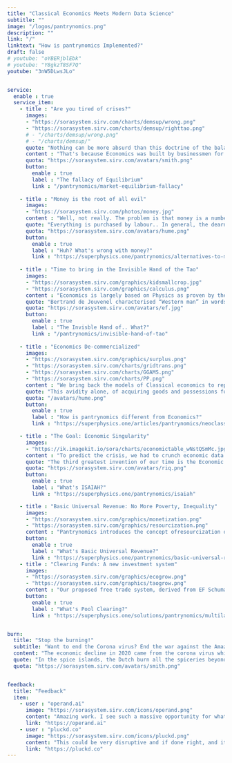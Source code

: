 ```yaml
---
title: "Classical Economics Meets Modern Data Science"
subtitle: ""
image: "/logos/pantrynomics.png"
description: ""
link: "/"
linktext: "How is pantrynomics Implemented?"
draft: false
# youtube: "oYBERjblEbk"
# youtube: "Y8gkzT8SF7Q"
youtube: "3nW5DLwsJLo"


service:
  enable : true
  service_item:
    - title : "Are you tired of crises?"
      images:
      - "https://sorasystem.sirv.com/charts/demsup/wrong.png"
      - "https://sorasystem.sirv.com/charts/demsup/righttao.png"      
      # - "/charts/demsup/wrong.png"
      # - "/charts/demsup/"
      quote: "Nothing can be more absurd than this doctrine of the balance of trade. It supposes that when two places trade, neither of them loses or gains if the balance be even. But if it leans to one side, that one of them loses and the other gains, in proportion to itsdeclension from the exact equilibrium. Both suppositions are false. A trade which is naturally carried on is always advantageous,though not always equally so to both ...It is always the people’s interest to buy whatever they want the cheapest. This.. could never have been questioned had not the sophistry of merchants and manufacturers <b>confounded the common sense of mankind</b>. <br> <cite>- Adam Smith, The Wealth of Nations Book 4</cite>"
      content : "That's because Economics was built by businessmen for businessmen. Firms can raise prices at will, but you can't ask for a raise each time prices rise. In the 17th century, they advocated a system called Mercantilism to enrich themselves. Mercantilism then mutated into neo-classical Economics via the Marginal Revolution of the 1870's to enrich themselves with the mercantile ideas of the law of supply and demand, profit maximization, and selfish-interest. This new science created the Roaring 20s and, consequently, the Great Depression and World War II."
      quota: "https://sorasystem.sirv.com/avatars/smith.png"
      button:
        enable : true
        label : "The fallacy of Equilibrium"
        link : "/pantrynomics/market-equilibrium-fallacy"
        
    - title : "Money is the root of all evil"
      images:
      - "https://sorasystem.sirv.com/photos/money.jpg"
      content : "Well, not really. The problem is that money is a number, like a particle, whereas value is a feeling, like a wave. This wave-particle duality then creates problems"
      quote: "Everything is purchased by labour.. In general, the dearness of everything from plenty of money [inflation], is a disadvantage which attends an established commerce. It limits commerce in every country.. This has made me doubt the benefit of banks and paper-credit, which are so esteemed advantageous to every nation.<br> <cite>- David Hume, On money</cite>"
      quota: "https://sorasystem.sirv.com/avatars/hume.png"      
      button:
        enable : true
        label : "Huh? What's wrong with money?"
        link : "https://superphysics.one/pantrynomics/alternatives-to-money"
   
    - title : "Time to bring in the Invisible Hand of the Tao"
      images:
      - "https://sorasystem.sirv.com/graphics/kidsmallcrop.jpg"
      - "https://sorasystem.sirv.com/graphics/calculus.png"
      content : "Economics is largely based on Physics as proven by the extensive use of Calculus and the removal of Moral Philosophy during the 19th century. Prior to that, Economics was called the Political Economy which was largely based on law, morals, and not math which can be dismal. <br>pantrynomics uses the Effort Theory of Value instead of Marginal Pricing to give value to the pantrynomy (an economy that is in the Tao)."
      quote: "Bertrand de Jouvenel characterised “Western man” in words which may be taken as a fair description of the modern economist. He tends to count nothing as an expenditure, other than human effort. He does not seem to mind how much mineral matter he wastes and, far worse, how much living matter he destroys. He does not seem to realize at all that human life is a dependent part of an ecosystem of many different forms of life.<br> <cite>- EF Schumacher, Buddhist Economics</cite>"
      quota: "https://sorasystem.sirv.com/avatars/ef.jpg"      
      button:
        enable : true
        label : "The Invisble Hand of.. What?"
        link : "/pantrynomics/invisible-hand-of-tao"
   
    - title : "Economics De-commercialized"
      images:
      - "https://sorasystem.sirv.com/graphics/surplus.png"
      - "https://sorasystem.sirv.com/charts/gridtrans.png"
      - "https://sorasystem.sirv.com/charts/GGAMS.png"
      - "https://sorasystem.sirv.com/charts/PP.png"
      content : "We bring back the models of Classical economics to replace those created by modern economics of the Industrial Revolution. The models above come from actual economic data and are not merely theoretical. When combined with data science, these new models gain a predictive ability that is lacking in Economics.<br> In 2015, our model correctly predicted a long crisis sparking in 2019 which turned out to be Covid"
      quote: "This avidity alone, of acquiring goods and possessions for ourselves and our nearest friends, is insatiable, perpetual, universal, and directly destructive to society.<br><cite>- David Hume, Treatise Of Human Nature</cite>"
      quota: "/avatars/hume.png"      
      button:
        enable : true
        label : "How is pantrynomics different from Economics?"
        link : "https://superphysics.one/articles/pantrynomics/neoclassical-economics-versus-classical-economics"

    - title : "The Goal: Economic Singularity"
      images:
      - "https://ik.imagekit.io/sora/charts/economictable_wNstQSmMc.jpg"
      content : "To predict the crisis, we had to crunch economic data from the 13th century by hand. If the crisis does happen post-2019, then the model is correct and we can automate it using ISAIAH or theImpartial Spectator Automated Intelligence Aggregation Host.  We love philosophy, but we love data science too! The forgotten Economic table of the Physiocrats is part of this model. pantrynomics will use the Pantry system of servers to feed essential economic data to acentralized data platformand use the DCIT model to check if economies are within the Tao. Economics can output quarterly economic data, but pantrynomics can output it by the minute, allowing real-time policymaking!"
      quote: "The third greatest invention of our time is the Economic Table<br> <cite>- Riqueti, Philosophie Rurale 1763</cite>"
      quota: "https://sorasystem.sirv.com/avatars/riq.png"
      button:
        enable : true
        label : "What's ISAIAH?"
        link : "https://superphysics.one/pantrynomics/isaiah"

    - title : "Basic Universal Revenue: No More Poverty, Inequality"
      images:
      - "https://sorasystem.sirv.com/graphics/monetization.png"
      - "https://sorasystem.sirv.com/graphics/resourcization.png"
      content : "Pantrynomics introduces the concept ofresourcization or the use ofresource credits which are social contracts that give right to assets or resources (products and services) in lieu of money. The credits allow the unsold productivity of a slowing-down economy to be stored to avoid a crash, just as monetization does the opposite and speeds up an economy by converting productivity into money via sales. Resource credits are implemented generally through Basic Universal Revenue that will give nonmonetary rewards (as food) to productive people. This is similar to how the Inca established a nonmonetary economy using quipu that represented food."    
      button:
        enable : true
        label : "What's Basic Universal Revenue?"
        link : "https://superphysics.one/pantrynomics/basic-universal-revenue"
    - title : "Clearing Funds: A new investment system"
      images:
      - "https://sorasystem.sirv.com/graphics/ecogrow.png"
      - "https://sorasystem.sirv.com/graphics/taogrow.png"
      content : "Our proposed free trade system, derived from EF Schumacher's Pool Clearing, will be powered by national clearing funds which will also serve as alternative to low yield bonds and volatile stocks and crypto-assets. Clearing funds support exports, tourism, foreign studies, and overseas employment, allowing local investments to go directly outward onto the general global economy. This is the opposite of current investment method where global investments flow inward onto select local economies. Clearing funds also double as a sovereign debt system that lets the citizens of the creditor country pay for the debt of the debtor country. This is opposite of the current system where poor countries are enslaved by [onerous debts](https://www.wsj.com/articles/as-africa-groans-under-debt-it-casts-wary-eye-at-china-11587115804)"    
      button:
        enable : true
        label : "What's Pool Clearing?"
        link : "https://superphysics.one/solutions/pantrynomics/multilateral-pool-clearing"


burn:
  title: "Stop the burning!"
  subtitle: "Want to end the Corona virus? End the war against the Amazon"
  content: "The economic decline in 2020 came from the corona virus which came from the war against the Amazon which began in 2019. This is similar to the Spanish flu which came with World War I and ended after that war ended, and the Black Death which came with the Mongol Conquest. Therefore, ending the destruction of the Amazon, whether by force through NATO or by sanctions, is the best and cheapest way to end the virus. Without it, the virus will merely mutate, rendering current vaccines less effective while further reducing economies."
  quote: "In the spice islands, the Dutch burn all the spiceries beyond what they expect to dispose of in Europe with profit. This **savage policy** has now almost completely destroyed all those trees. <br><cite>- The Simple Wealth Of Nations By Adam Smith, Book 4</cite>"
  quota: "https://sorasystem.sirv.com/avatars/smith.png"


feedback:
  title: "Feedback"
  item:
    - user : "operand.ai"
      image: "https://sorasystem.sirv.com/icons/operand.png"
      content: "Amazing work. I see such a massive opportunity for what you're creating"
      link: "https://operand.ai"
    - user : "pluckd.co"
      image: "https://sorasystem.sirv.com/icons/pluckd.png"
      content: "This could be very disruptive and if done right, and it doesn't need to go away after the pandemic." 
      link: "https://pluckd.co"
---
```

